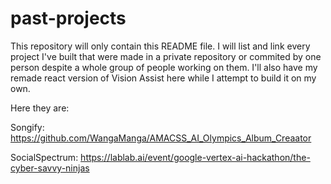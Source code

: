 # past-projects
This repository will only contain this README file. I will list and link every project I've built that were made in a private repository or commited by one person
despite a whole group of people working on them. I'll also have my remade react version of Vision Assist here while I attempt to build it on my own.

Here they are:

Songify:
https://github.com/WangaManga/AMACSS_AI_Olympics_Album_Creaator

SocialSpectrum:
https://lablab.ai/event/google-vertex-ai-hackathon/the-cyber-savvy-ninjas

